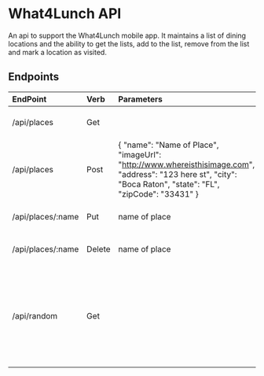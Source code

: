 # What4Lunch API
An api to support the What4Lunch mobile app. It maintains a list of dining locations and the ability to get the lists, add to the list, remove from the list and mark a location as visited.

## Endpoints
| EndPoint  | Verb  | Parameters | Description |
|:--------- |:----  |:----------    |:----------- |
| /api/places    | Get    | | Returns an array of all places |
| /api/places    | Post | { "name": "Name of Place", "imageUrl": "http://www.whereisthisimage.com", "address": "123 here st", "city": "Boca Raton", "state": "FL", "zipCode": "33431" } | Adds a new pace |
| /api/places/:name | Put | name of place | Adds date time for last visited |
| /api/places/:name | Delete | name of place | Removes place from list |
| /api/random   | Get | | Returns a random place from the list of stored places excluding place visted yesterday |